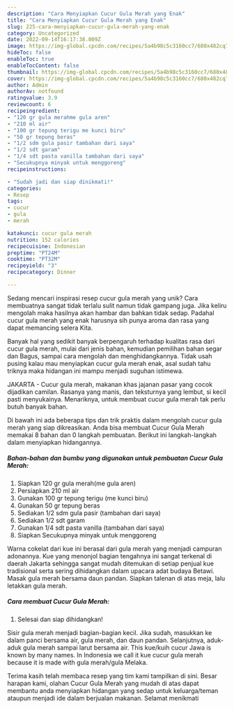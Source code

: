 ```yaml
---
description: "Cara Menyiapkan Cucur Gula Merah yang Enak"
title: "Cara Menyiapkan Cucur Gula Merah yang Enak"
slug: 225-cara-menyiapkan-cucur-gula-merah-yang-enak
category: Uncategorized
date: 2022-09-14T16:17:38.009Z
image: https://img-global.cpcdn.com/recipes/5a4b98c5c3160cc7/680x482cq70/cucur-gula-merah-foto-resep-utama.jpg
hideToc: false
enableToc: true
enableTocContent: false
thumbnail: https://img-global.cpcdn.com/recipes/5a4b98c5c3160cc7/680x482cq70/cucur-gula-merah-foto-resep-utama.jpg
cover: https://img-global.cpcdn.com/recipes/5a4b98c5c3160cc7/680x482cq70/cucur-gula-merah-foto-resep-utama.jpg
author: Admin
authorAv: notfound
ratingvalue: 3.9
reviewcount: 6
recipeingredient:
- "120 gr gula merahme gula aren"
- "210 ml air"
- "100 gr tepung terigu me kunci biru"
- "50 gr tepung beras"
- "1/2 sdm gula pasir tambahan dari saya"
- "1/2 sdt garam"
- "1/4 sdt pasta vanilla tambahan dari saya"
- "Secukupnya minyak untuk menggoreng"
recipeinstructions:

- "Sudah jadi dan siap dinikmati!"
categories:
- Resep
tags:
- cucur
- gula
- merah

katakunci: cucur gula merah 
nutrition: 152 calories
recipecuisine: Indonesian
preptime: "PT24M"
cooktime: "PT32M"
recipeyield: "3"
recipecategory: Dinner

---
```





Sedang mencari inspirasi resep cucur gula merah yang unik? Cara membuatnya sangat tidak terlalu sulit namun tidak gampang juga. Jika keliru mengolah maka hasilnya akan hambar dan bahkan tidak sedap. Padahal cucur gula merah yang enak harusnya sih punya aroma dan rasa yang dapat memancing selera Kita.





Banyak hal yang sedikit banyak berpengaruh terhadap kualitas rasa dari cucur gula merah, mulai dari jenis bahan, kemudian pemilihan bahan segar dan Bagus, sampai cara mengolah dan menghidangkannya. Tidak usah pusing kalau mau menyiapkan cucur gula merah enak,      asal sudah tahu triknya maka hidangan ini mampu menjadi suguhan istimewa.














JAKARTA - Cucur gula merah, makanan khas jajanan pasar yang cocok dijadikan camilan. Rasanya yang manis, dan teksturnya yang lembut, si kecil pasti menyukainya. Menariknya, untuk membuat cucur gula merah tak perlu butuh banyak bahan.






Di bawah ini ada beberapa tips dan trik praktis dalam mengolah cucur gula merah yang siap dikreasikan. Anda bisa membuat Cucur Gula Merah memakai 8 bahan dan 0 langkah pembuatan. Berikut ini langkah-langkah dalam menyiapkan hidangannya.

<!--inarticleads1-->

##### Bahan-bahan dan bumbu yang digunakan untuk pembuatan Cucur Gula Merah:

1. Siapkan 120 gr gula merah(me gula aren)
1. Persiapkan 210 ml air
1. Gunakan 100 gr tepung terigu (me kunci biru)
1. Gunakan 50 gr tepung beras
1. Sediakan 1/2 sdm gula pasir (tambahan dari saya)
1. Sediakan 1/2 sdt garam
1. Gunakan 1/4 sdt pasta vanilla (tambahan dari saya)
1. Siapkan Secukupnya minyak untuk menggoreng


Warna cokelat dari kue ini berasal dari gula merah yang menjadi campuran adonannya. Kue yang menonjol bagian tengahnya ini sangat terkenal di daerah Jakarta sehingga sangat mudah ditemukan di setiap penjual kue tradisional serta sering dihidangkan dalam upacara adat budaya Betawi. Masak gula merah bersama daun pandan. Siapkan talenan di atas meja, lalu letakkan gula merah. 

<!--inarticleads2-->

##### Cara membuat Cucur Gula Merah:


1. Selesai dan siap dihidangkan!

Sisir gula merah menjadi bagian-bagian kecil. Jika sudah, masukkan ke dalam panci bersama air, gula merah, dan daun pandan. Selanjutnya, aduk-aduk gula merah sampai larut bersama air. This kue/kuih cucur Jawa is known by many names. In Indonesia we call it kue cucur gula merah because it is made with gula merah/gula Melaka. 

Terima kasih telah membaca resep yang tim kami tampilkan di sini. Besar harapan kami, olahan Cucur Gula Merah yang mudah di atas dapat membantu anda menyiapkan hidangan yang sedap untuk keluarga/teman ataupun menjadi ide dalam berjualan makanan. Selamat menikmati
